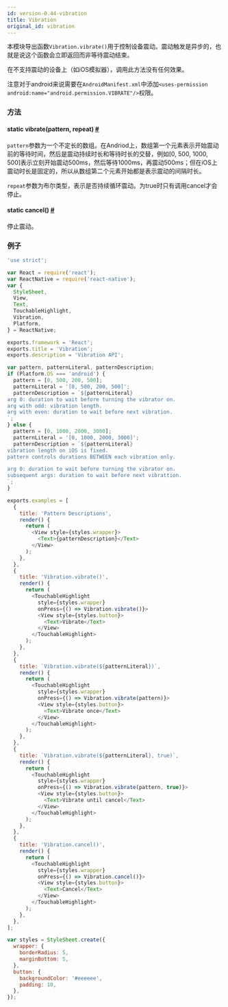 ```yaml
---
id: version-0.44-vibration
title: Vibration
original_id: vibration
---
```


本模块导出函数`Vibration.vibrate()`用于控制设备震动。震动触发是异步的，也就是说这个函数会立即返回而非等待震动结束。

在不支持震动的设备上（如iOS模拟器），调用此方法没有任何效果。

注意对于android来说需要在`AndroidManifest.xml`中添加`<uses-permission android:name="android.permission.VIBRATE"/>`权限。

### 方法

<div class="props">
	<div class="prop">
		<h4 class="methodTitle"><a class="anchor" name="vibrate"></a><span class="methodType">static </span>vibrate<span class="methodType">(pattern, repeat)</span> <a class="hash-link" href="#vibrate">#</a>
		</h4>
		<div>
		<p><code>pattern</code>参数为一个不定长的数组。在Andriod上，数组第一个元素表示开始震动前的等待时间，然后是震动持续时长和等待时长的交替，例如[0, 500, 1000, 500]表示立刻开始震动500ms，然后等待1000ms，再震动500ms；但在iOS上震动时长是固定的，所以从数组第二个元素开始都是表示震动的间隔时长。</p>
		<p><code>repeat</code>参数为布尔类型，表示是否持续循环震动。为true时只有调用cancel才会停止。</p>
		</div>
	</div>
	<div class="prop">
		<h4 class="methodTitle"><a class="anchor" name="cancel"></a><span class="methodType">static </span>cancel<span class="methodType">()</span> <a class="hash-link" href="#cancel">#</a>
		</h4>
	<div><p>停止震动。</p></div>
	</div>
</div>

### 例子

```javascript  
'use strict';

var React = require('react');
var ReactNative = require('react-native');
var {
  StyleSheet,
  View,
  Text,
  TouchableHighlight,
  Vibration,
  Platform,
} = ReactNative;

exports.framework = 'React';
exports.title = 'Vibration';
exports.description = 'Vibration API';

var pattern, patternLiteral, patternDescription;
if (Platform.OS === 'android') {
  pattern = [0, 500, 200, 500];
  patternLiteral = '[0, 500, 200, 500]';
  patternDescription = `${patternLiteral}
arg 0: duration to wait before turning the vibrator on.
arg with odd: vibration length.
arg with even: duration to wait before next vibration.
`;
} else {
  pattern = [0, 1000, 2000, 3000];
  patternLiteral = '[0, 1000, 2000, 3000]';
  patternDescription = `${patternLiteral}
vibration length on iOS is fixed.
pattern controls durations BETWEEN each vibration only.

arg 0: duration to wait before turning the vibrator on.
subsequent args: duration to wait before next vibrattion.
`;
}

exports.examples = [
  {
    title: 'Pattern Descriptions',
    render() {
      return (
        <View style={styles.wrapper}>
          <Text>{patternDescription}</Text>
        </View>
      );
    },
  },
  {
    title: 'Vibration.vibrate()',
    render() {
      return (
        <TouchableHighlight
          style={styles.wrapper}
          onPress={() => Vibration.vibrate()}>
          <View style={styles.button}>
            <Text>Vibrate</Text>
          </View>
        </TouchableHighlight>
      );
    },
  },
  {
    title: `Vibration.vibrate(${patternLiteral})`,
    render() {
      return (
        <TouchableHighlight
          style={styles.wrapper}
          onPress={() => Vibration.vibrate(pattern)}>
          <View style={styles.button}>
            <Text>Vibrate once</Text>
          </View>
        </TouchableHighlight>
      );
    },
  },
  {
    title: `Vibration.vibrate(${patternLiteral}, true)`,
    render() {
      return (
        <TouchableHighlight
          style={styles.wrapper}
          onPress={() => Vibration.vibrate(pattern, true)}>
          <View style={styles.button}>
            <Text>Vibrate until cancel</Text>
          </View>
        </TouchableHighlight>
      );
    },
  },
  {
    title: 'Vibration.cancel()',
    render() {
      return (
        <TouchableHighlight
          style={styles.wrapper}
          onPress={() => Vibration.cancel()}>
          <View style={styles.button}>
            <Text>Cancel</Text>
          </View>
        </TouchableHighlight>
      );
    },
  },
];

var styles = StyleSheet.create({
  wrapper: {
    borderRadius: 5,
    marginBottom: 5,
  },
  button: {
    backgroundColor: '#eeeeee',
    padding: 10,
  },
});
```